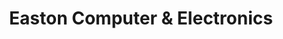 ---
title: "Easton Computer & Electronics"
url: /easton/easton-computer-and-electronics/
shop: computer
---
